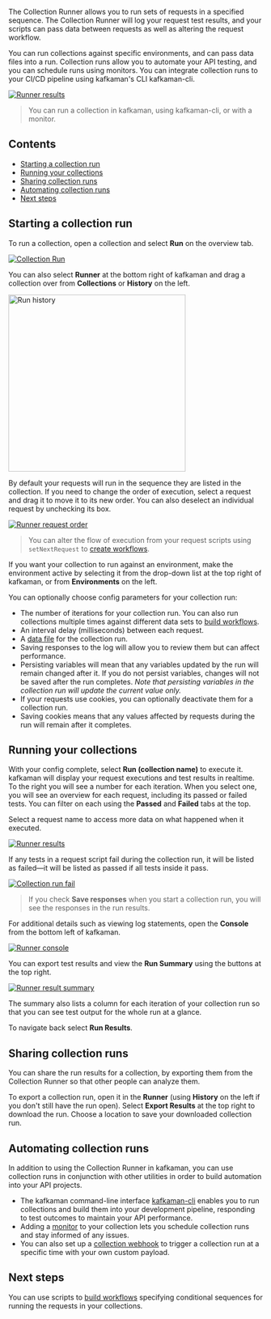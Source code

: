 The Collection Runner allows you to run sets of requests in a specified sequence. The Collection Runner will log your request test results, and your scripts can pass data between requests as well as altering the request workflow.

You can run collections against specific environments, and can pass data files into a run. Collection runs allow you to automate your API testing, and you can schedule runs using monitors. You can integrate collection runs to your CI/CD pipeline using kafkaman's CLI kafkaman-cli.

[![Runner results](https://assets.kafkaman.com/kafkaman-docs/runner-overview-v8.jpg)](https://assets.kafkaman.com/kafkaman-docs/runner-overview-v8.jpg)

> You can run a collection in kafkaman, using kafkaman-cli, or with a monitor.

## Contents

* [Starting a collection run](#starting-a-collection-run)
* [Running your collections](#running-your-collections)
* [Sharing collection runs](#sharing-collection-runs)
* [Automating collection runs](#automating-collection-runs)
* [Next steps](#next-steps)

## Starting a collection run

To run a collection, open a collection and select __Run__ on the overview tab.

[![Collection Run](https://assets.kafkaman.com/kafkaman-docs/collection-run-button-v8.jpg)](https://assets.kafkaman.com/kafkaman-docs/collection-run-button-v8.jpg)

You can also select __Runner__ at the bottom right of kafkaman and drag a collection over from __Collections__ or __History__ on the left.

<img alt="Run history" src="https://assets.kafkaman.com/kafkaman-docs/run-history-v8.jpg" width="350px"/>

By default your requests will run in the sequence they are listed in the collection. If you need to change the order of execution, select a request and drag it to move it to its new order. You can also deselect an individual request by unchecking its box.

[![Runner request order](https://assets.kafkaman.com/kafkaman-docs/runner-order-v8.jpg)](https://assets.kafkaman.com/kafkaman-docs/runner-order-v8.jpg)

> You can alter the flow of execution from your request scripts using `setNextRequest` to [create workflows](/docs/running-collections/building-workflows/).

If you want your collection to run against an environment, make the environment active by selecting it from the drop-down list at the top right of kafkaman, or from __Environments__ on the left.

You can optionally choose config parameters for your collection run:

* The number of iterations for your collection run. You can also run collections multiple times against different data sets to [build workflows](/docs/running-collections/building-workflows/).
* An interval delay (milliseconds) between each request.
* A [data file](/docs/running-collections/working-with-data-files/) for the collection run.
* Saving responses to the log will allow you to review them but can affect performance.
* Persisting variables will mean that any variables updated by the run will remain changed after it. If you do not persist variables, changes will not be saved after the run completes. _Note that persisting variables in the collection run will update the current value only._
* If your requests use cookies, you can optionally deactivate them for a collection run.
* Saving cookies means that any values affected by requests during the run will remain after it completes.

## Running your collections

With your config complete, select __Run (collection name)__ to execute it. kafkaman will display your request executions and test results in realtime. To the right you will see a number for each iteration. When you select one, you will see an overview for each request, including its passed or failed tests. You can filter on each using the __Passed__ and __Failed__ tabs at the top.

Select a request name to access more data on what happened when it executed.

[![Runner results](https://assets.kafkaman.com/kafkaman-docs/runner-results-v8.jpg)](https://assets.kafkaman.com/kafkaman-docs/runner-results-v8.jpg)

If any tests in a request script fail during the collection run, it will be listed as failed—it will be listed as passed if all tests inside it pass.

[![Collection run fail](https://assets.kafkaman.com/kafkaman-docs/run-fail-v8.jpg)](https://assets.kafkaman.com/kafkaman-docs/run-fail-v8.jpg)

> If you check __Save responses__ when you start a collection run, you will see the responses in the run results.

For additional details such as viewing log statements, open the __Console__ from the bottom left of kafkaman.

[![Runner console](https://assets.kafkaman.com/kafkaman-docs/run-console-v8.jpg)](https://assets.kafkaman.com/kafkaman-docs/run-console-v8.jpg)

You can export test results and view the __Run Summary__ using the buttons at the top right.

[![Runner result summary](https://assets.kafkaman.com/kafkaman-docs/run-overview-v8.jpg)](https://assets.kafkaman.com/kafkaman-docs/run-overview-v8.jpg)

The summary also lists a column for each iteration of your collection run so that you can see test output for the whole run at a glance.

To navigate back select __Run Results__.

## Sharing collection runs

You can share the run results for a collection, by exporting them from the Collection Runner so that other people can analyze them.

To export a collection run, open it in the __Runner__ (using __History__ on the left if you don't still have the run open). Select __Export Results__ at the top right to download the run. Choose a location to save your downloaded collection run.

## Automating collection runs

In addition to using the Collection Runner in kafkaman, you can use collection runs in conjunction with other utilities in order to build automation into your API projects.

* The kafkaman command-line interface [kafkaman-cli](/docs/running-collections/using-kafkaman-cli-cli/command-line-integration-with-kafkaman-cli/) enables you to run collections and build them into your development pipeline, responding to test outcomes to maintain your API performance.
* Adding a [monitor](/docs/monitoring-your-api/intro-monitors/) to your collection lets you schedule collection runs and stay informed of any issues.
* You can also set up a [collection webhook](/docs/running-collections/collection-webhooks/) to trigger a collection run at a specific time with your own custom payload.

## Next steps

You can use scripts to [build workflows](/docs/running-collections/building-workflows/) specifying conditional sequences for running the requests in your collections.
